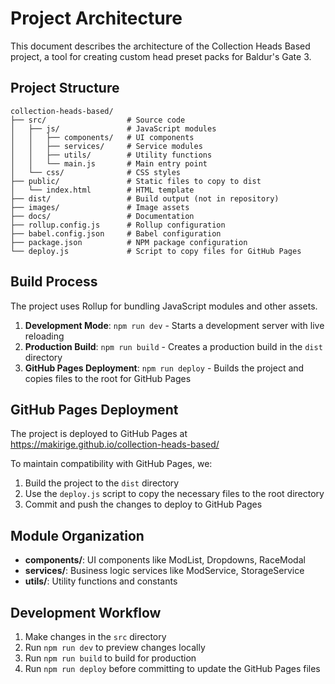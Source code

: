 # Project Architecture

This document describes the architecture of the Collection Heads Based project, a tool for creating custom head preset packs for Baldur's Gate 3.

## Project Structure

```
collection-heads-based/
├── src/                  # Source code
│   ├── js/               # JavaScript modules
│   │   ├── components/   # UI components
│   │   ├── services/     # Service modules
│   │   ├── utils/        # Utility functions
│   │   └── main.js       # Main entry point
│   └── css/              # CSS styles
├── public/               # Static files to copy to dist
│   └── index.html        # HTML template
├── dist/                 # Build output (not in repository)
├── images/               # Image assets
├── docs/                 # Documentation
├── rollup.config.js      # Rollup configuration
├── babel.config.json     # Babel configuration
├── package.json          # NPM package configuration
└── deploy.js             # Script to copy files for GitHub Pages
```

## Build Process

The project uses Rollup for bundling JavaScript modules and other assets.

1. **Development Mode**: `npm run dev` - Starts a development server with live reloading
2. **Production Build**: `npm run build` - Creates a production build in the `dist` directory
3. **GitHub Pages Deployment**: `npm run deploy` - Builds the project and copies files to the root for GitHub Pages

## GitHub Pages Deployment

The project is deployed to GitHub Pages at https://makirige.github.io/collection-heads-based/

To maintain compatibility with GitHub Pages, we:
1. Build the project to the `dist` directory
2. Use the `deploy.js` script to copy the necessary files to the root directory
3. Commit and push the changes to deploy to GitHub Pages

## Module Organization

- **components/**: UI components like ModList, Dropdowns, RaceModal
- **services/**: Business logic services like ModService, StorageService
- **utils/**: Utility functions and constants

## Development Workflow

1. Make changes in the `src` directory
2. Run `npm run dev` to preview changes locally
3. Run `npm run build` to build for production
4. Run `npm run deploy` before committing to update the GitHub Pages files